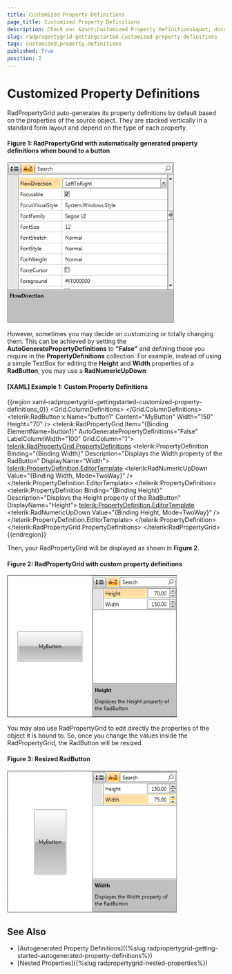 ```yaml
---
title: Customized Property Definitions
page_title: Customized Property Definitions
description: Check our &quot;Customized Property Definitions&quot; documentation article for the RadPropertyGrid {{ site.framework_name }} control.
slug: radpropertygrid-gettingstarted-customized-property-definitions
tags: customized,property,definitions
published: True
position: 2
---
```


# Customized Property Definitions

RadPropertyGrid auto-generates its property definitions by default based on the properties of the source object. They are stacked vertically in a standard form layout and depend on the type of each property.

#### Figure 1: RadPropertyGrid with automatically generated property definitions when bound to a button

![RadPropertyGrid with automatically generated property definitions when bound to a button](images/RadPropertyGrid_GettingStarted3.png)

However, sometimes you may decide on customizing or totally changing them. This can be achieved by setting the __AutoGeneratePropertyDefinitions__ to __"False"__ and defining those you require in the **PropertyDefinitions** collection. For example, instead of using a simple TextBox for editing the **Height** and **Width** properties of a **RadButton**, you may use a **RadNumericUpDown**:

#### __[XAML] Example 1: Custom Property Definitions__

{{region xaml-radpropertygrid-gettingstarted-customized-property-definitions_0}}
    <Grid>
        <Grid.ColumnDefinitions>
            <ColumnDefinition Width="*" />
            <ColumnDefinition Width="*" />
        </Grid.ColumnDefinitions>
        <telerik:RadButton x:Name="button1" Content="MyButton" Width="150" Height="70" />
        <telerik:RadPropertyGrid Item="{Binding ElementName=button1}" AutoGeneratePropertyDefinitions="False" LabelColumnWidth="100" Grid.Column="1">
            <telerik:RadPropertyGrid.PropertyDefinitions>
                <telerik:PropertyDefinition Binding="{Binding Width}" Description="Displays the Width property of the RadButton" DisplayName="Width">
                    <telerik:PropertyDefinition.EditorTemplate>
                        <DataTemplate>
                            <telerik:RadNumericUpDown Value="{Binding Width, Mode=TwoWay}" />
                        </DataTemplate>
                    </telerik:PropertyDefinition.EditorTemplate>
                </telerik:PropertyDefinition>
                <telerik:PropertyDefinition Binding="{Binding Height}" Description="Displays the Height property of the RadButton" DisplayName="Height">
                    <telerik:PropertyDefinition.EditorTemplate>
                        <DataTemplate>
                            <telerik:RadNumericUpDown Value="{Binding Height, Mode=TwoWay}" />
                        </DataTemplate>
                    </telerik:PropertyDefinition.EditorTemplate>
                </telerik:PropertyDefinition>
            </telerik:RadPropertyGrid.PropertyDefinitions>
        </telerik:RadPropertyGrid>
    </Grid>
{{endregion}}

Then, your RadPropertyGrid will be displayed as shown in **Figure 2**.

#### Figure 2: RadPropertyGrid with custom property definitions

![RadPropertyGrid with custom property definitions](images/RadPropertyGrid_CustomizedPropertyDefinitions.png)

You may also use RadPropertyGrid to edit directly the properties of the object it is bound to. So, once you change the values inside the RadPropertyGrid, the RadButton will be resized.

#### Figure 3: Resized RadButton

![Resized RadButton](images/RadPropertyGrid_CustomizedPropertyDefinitions2.png)

## See Also

* [Autogenerated Property Definitions]({%slug radpropertygrid-getting-started-autogenerated-property-definitions%})
* [Nested Properties]({%slug radpropertygrid-nested-properties%})
